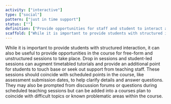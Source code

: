 ```yaml
---
activity: ["interactive"]
type: ["social"]
pattern: ["just in time support"]
status: [""]
definition: ["Provide opportunities for staff and student to interact and provide just-in-time support. These sessions create an opportunity for less structured learning and discussion that is more personalised to the student's needs."]
scaffold: ["While it is important to provide students with structured interaction, it can also be useful to provide opportunities in the course for free-form and unstructured sessions to take place. Drop in sessions and student-led sessions can augment timetabled tutorials and provide an additional point for students to touch base or seek out support from teaching staff. These sessions should coincide with scheduled points in the course, like assessment submission dates, to help clarify details and answer questions. They may also be prompted from discussion forums or questions during scheduled teaching sessions but can be added into a courses plan to coincide with difficult topics or known problematic areas within the course."]
---
```


While it is important to provide students with structured interaction, it can also be useful to provide opportunities in the course for free-form and unstructured sessions to take place. Drop in sessions and student-led sessions can augment timetabled tutorials and provide an additional point for students to touch base or seek out support from teaching staff. These sessions should coincide with scheduled points in the course, like assessment submission dates, to help clarify details and answer questions. They may also be prompted from discussion forums or questions during scheduled teaching sessions but can be added into a courses plan to coincide with difficult topics or known problematic areas within the course.
